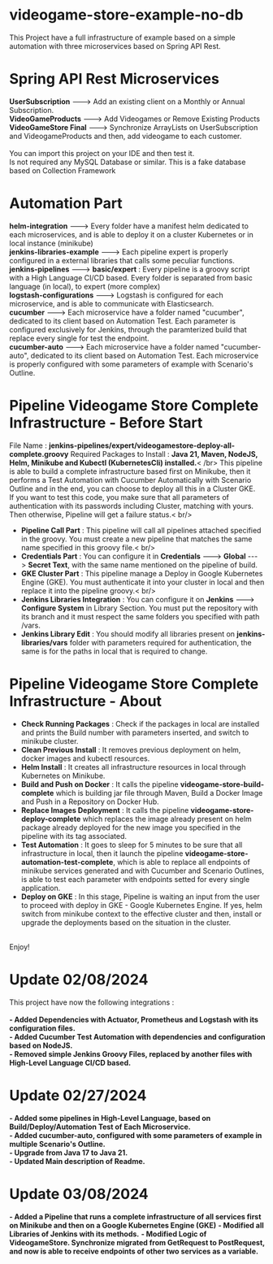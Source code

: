 # videogame-store-example-no-db
This Project have a full infrastructure of example based on a simple automation with three microservices based on Spring API Rest.<br />
# Spring API Rest Microservices
<strong>UserSubscription</strong> ---> Add an existing client on a Monthly or Annual Subscription.<br />
<strong>VideoGameProducts</strong> ---> Add Videogames or Remove Existing Products<br />
<strong>VideoGameStore Final</strong> ---> Synchronize ArrayLists on UserSubscription and VideogameProducts and then, add videogame to each customer.<br />
<br />
You can import this project on your IDE and then test it.<br />
Is not required any MySQL Database or similar. This is a fake database based on Collection Framework<br />
# Automation Part
<strong>helm-integration</strong> ---> Every folder have a manifest helm dedicated to each microservices, and is able to deploy it on a cluster Kubernetes or in local instance (minikube)<br />
<strong>jenkins-libraries-example</strong> ---> Each pipeline expert is properly configured in a external libraries that calls some peculiar functions.<br />
<strong>jenkins-pipelines</strong> ---> <strong>basic/expert</strong> : Every pipeline is a groovy script with a High Language CI/CD based. Every folder is separated from basic language (in local), to expert (more complex)<br />
<strong>logstash-configurations</strong> ---> Logstash is configured for each microservice, and is able to communicate with Elasticsearch.<br />
<strong>cucumber</strong> ---> Each microservice have a folder named "cucumber", dedicated to its client based on Automation Test. Each parameter is configured exclusively for Jenkins, through the paramterized build that replace every single for test the endpoint.<br />
<strong>cucumber-auto</strong> ---> Each microservice have a folder named "cucumber-auto", dedicated to its client based on Automation Test. Each microservice is properly configured with some parameters of example with Scenario's Outline.<br />
# Pipeline Videogame Store Complete Infrastructure - Before Start
File Name : <strong>jenkins-pipelines/expert/videogamestore-deploy-all-complete.groovy</strong>
Required Packages to Install : <strong>Java 21, Maven, NodeJS, Helm, Minikube and Kubectl (KubernetesCli) installed.</strong>< /br>
This pipeline is able to build a complete infrastructure based first on Minikube, then it performs a Test Automation with Cucumber Automatically with Scenario Outline and in the end, you can choose to deploy all this in a Cluster GKE.<br />
If you want to test this code, you make sure that all parameters of authentication with its passwords including Cluster, matching with yours. Then otherwise, Pipeline will get a failure status.< br/>
- <strong>Pipeline Call Part</strong> : This pipeline will call all pipelines attached specified in the groovy. You must create a new pipeline that matches the same name specified in this groovy file.< br/>
- <strong>Credentials Part</strong> : You can configure it in <strong>Credentials</strong> ---> <strong>Global</strong> ---> <strong>Secret Text</strong>, with the same name mentioned on the pipeline of build.<br />
- <strong>GKE Cluster Part</strong> : This pipeline manage a Deploy in Google Kubernetes Engine (GKE). You must authenticate it into your cluster in local and then replace it into the pipeline groovy.< br/>
- <strong>Jenkins Libraries Integration</strong> : You can configure it on <strong>Jenkins</strong> ---> <strong>Configure System</strong> in Library Section. You must put the repository with its branch and it must respect the same folders you specified with path /vars.<br />
- <strong>Jenkins Library Edit</strong> : You should modify all libraries present on <strong>jenkins-libraries/vars</strong> folder with parameters required for authentication, the same is for the paths in local that is required to change. 
# Pipeline Videogame Store Complete Infrastructure - About
- <strong>Check Running Packages</strong> : Check if the packages in local are installed and prints the Build number with parameters inserted, and switch to minikube cluster.<br />
- <strong>Clean Previous Install</strong> : It removes previous deployment on helm, docker images and kubectl resources.<br />
- <strong>Helm Install</strong> : It creates all infrastructure resources in local through Kubernetes on Minikube.<br />
- <strong>Build and Push on Docker</strong> : It calls the pipeline <strong>videogame-store-build-complete</strong> which is building jar file through Maven, Build a Docker Image and Push in a Repository on Docker Hub.<br />
- <strong>Replace Images Deployment</strong> : It calls the pipeline <strong>videogame-store-deploy-complete</strong> which replaces the image already present on helm package already deployed for the new image you specified in the pipeline with its tag associated.<br />
- <strong>Test Automation</strong> : It goes to sleep for 5 minutes to be sure that all infrastructure in local, then it launch the pipeline <strong>videogame-store-automation-test-complete</strong>, which is able to replace all endpoints of minikube services generated and with Cucumber and Scenario Outlines, is able to test each parameter with endpoints setted for every single application.<br />
- <strong>Deploy on GKE</strong> : In this stage, Pipeline is waiting an input from the user to proceed with deploy in GKE - Google Kubernetes Engine. If yes, helm switch from minikube context to the effective cluster and then, install or upgrade the deployments based on the situation in the cluster.<br />
<br />
Enjoy!<br />

# Update 02/08/2024

This project have now the following integrations :<br />
<br />
<strong>- Added Dependencies with Actuator, Prometheus and Logstash with its configuration files.</strong><br />
<strong>- Added Cucumber Test Automation with dependencies and configuration based on NodeJS.</strong><br />
<strong>- Removed simple Jenkins Groovy Files, replaced by another files with High-Level Language CI/CD based.</strong><br />

# Update 02/27/2024

<strong>- Added some pipelines in High-Level Language, based on Build/Deploy/Automation Test of Each Microservice.</strong><br />
<strong>- Added cucumber-auto, configured with some parameters of example in multiple Scenario's Outline.</strong><br />
<strong>- Upgrade from Java 17 to Java 21.</strong><br />
<strong>- Updated Main description of Readme.</strong><br />

# Update 03/08/2024

<strong>- Added a Pipeline that runs a complete infrastructure of all services first on Minikube and then on a Google Kubernetes Engine (GKE)</strong>
<strong>- Modified all Libraries of Jenkins with its methods.</strong>
<strong>- Modified Logic of VideogameStore. Synchronize migrated from GetRequest to PostRequest, and now is able to receive endpoints of other two services as a variable.</strong>
